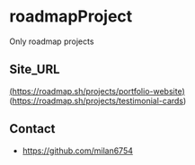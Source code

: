 # roadmapProject
Only roadmap projects
## Site_URL
[(https://roadmap.sh/projects/portfolio-website)](https://roadmap.sh/projects/changelog-component) (https://roadmap.sh/projects/testimonial-cards)

## Contact
- https://github.com/milan6754

